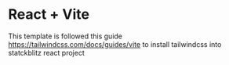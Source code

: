# React + Vite

This template is followed this guide https://tailwindcss.com/docs/guides/vite to install tailwindcss into statckblitz react project